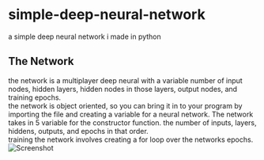 # simple-deep-neural-network
a simple deep neural network i made in python

## The Network
the network is a multiplayer deep neural with a variable number of input nodes, hidden layers, hidden nodes in those layers, output nodes, and training epochs.  
the network is object oriented, so you can bring it in to your program by importing the file and creating a variable for a neural network. The network takes in 5 variable for the constructor function. the number of inputs, layers, hiddens, outputs, and epochs in that order.  
training the network involves creating a for loop over the networks epochs.
![Screenshot](training.png)

